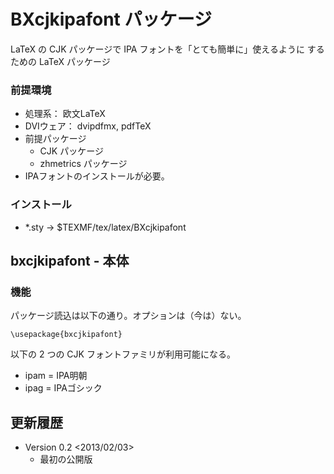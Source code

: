 BXcjkipafont パッケージ
========================

LaTeX の CJK パッケージで IPA フォントを「とても簡単に」使えるように
するための LaTeX パッケージ

### 前提環境

  - 処理系： 欧文LaTeX
  - DVIウェア： dvipdfmx, pdfTeX
  - 前提パッケージ
      * CJK パッケージ
      * zhmetrics パッケージ
  - IPAフォントのインストールが必要。

### インストール

  - \*.sty   → $TEXMF/tex/latex/BXcjkipafont

bxcjkipafont - 本体
-------------------

### 機能

パッケージ読込は以下の通り。オプションは（今は）ない。

    \usepackage{bxcjkipafont}

以下の 2 つの CJK フォントファミリが利用可能になる。

  - ipam = IPA明朝
  - ipag = IPAゴシック

更新履歴
--------

  * Version 0.2  <2013/02/03>
      - 最初の公開版
